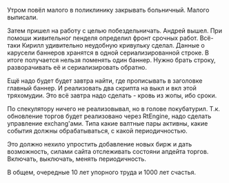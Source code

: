 Утром повёл малого в поликлинику закрывать больничный.
Малого выписали.

Затем пришел на работу с целью побездельничать.
Андрей вышел.
При помоши живительног пенделя определил фронт срочных работ.
Всё-таки Кирилл удивительно неудобную кривульку сделал. Данные о карусели баннеров хранятся в одной сериализированной строке. В итоге получается нельзя поменять один баннер. Нужно брать строку, разворачивать её и сериализировать обратно.

Ещё надо будет будет завтра найти, где прописывать в заголовке главный баннер.
И реализовать два скрипта на выкл и вкл этой тряхомудии. Это всё завтра надо сделать - кровь из жопы, ибо сроки.

По спекулятору ничего не реализовывал, но в голове покубатурил.
Т.к. обновление торгов будет реализовано через RtEngine, надо сделать управление exchang'ами. Типа какие валтные пары активны, какие события должны обрабатываться, с какой периодичностью.

Это должно нехило упростить добавление новых бирж и дать возможность, силами сайта отслеживать состояни апдейта торгов. Включать, выключать, менять периодичность.

В общем, очередные 10 лет упорного труда и 1000 лет счастья.